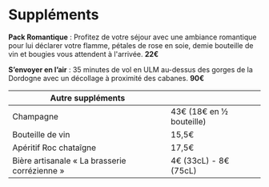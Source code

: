 # Suppléments

**Pack Romantique** : Profitez de votre séjour avec une ambiance romantique pour lui déclarer votre flamme, pétales de rose en soie, demie bouteille de vin et bougies vous attendent à l'arrivée. **22€**

**S’envoyer en l’air** : 35 minutes de vol en ULM au-dessus des gorges de la Dordogne avec un décollage à proximité des cabanes. **90€**

| Autre suppléments                             |                          |
| --------------------------------------------- | ------------------------ |
| Champagne                                     | 43€ (18€ en ½ bouteille) |
| Bouteille de vin                              | 15,5€                    |
| Apéritif Roc chataîgne                        | 17,5€                    |
| Bière artisanale « La brasserie corrézienne » | 4€ (33cL) - 8€ (75cL)    |
